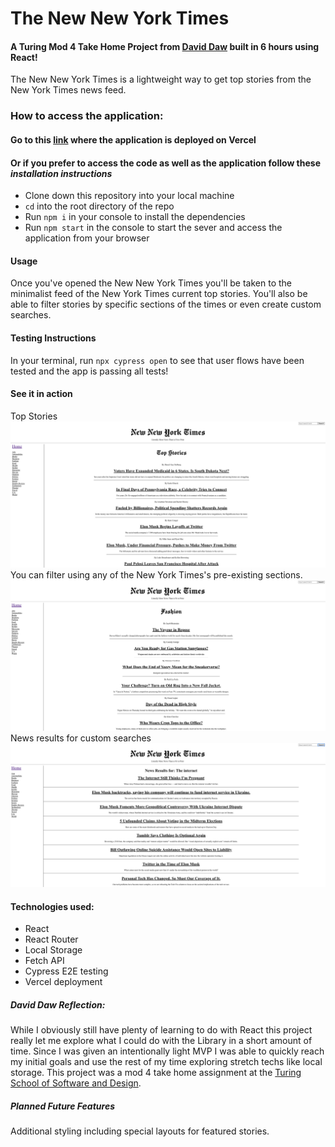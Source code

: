 # The New New York Times
#### A Turing Mod 4 Take Home Project from [David Daw](https://github.com/davidhdaw) built in 6 hours using React!

The New New York Times is a lightweight way to get top stories from the New York Times news feed.

### How to access the application:
#### Go to this [link](https://news-reader-six.vercel.app/) where the application is deployed on Vercel

#### Or if you prefer to access the code as well as the application follow these *installation instructions*

- Clone down this repository into your local machine
- `cd` into the root directory of the repo
- Run `npm i` in your console to install the dependencies
- Run `npm start` in the console to start the sever and access the application from your browser

#### Usage 

Once you've opened the New New York Times you'll be taken to the minimalist feed of the New York Times current top stories. You'll also be able to filter stories by specific sections of the times or even create custom searches.

#### Testing Instructions
In your terminal, run `npx cypress open` to see that user flows have been tested and the app is passing all tests!

#### See it in action 

Top Stories
![Top Stories!](/src/assets/TopStories.png "Top Stories")  
You can filter using any of the New York Times's pre-existing sections.
![Another news section!](/src/assets/section.png "another news section")  
News results for custom searches  
![Search Results!](/src/assets/SearchResults.png "search results")  

#### Technologies used:
- React
- React Router
- Local Storage
- Fetch API
- Cypress E2E testing
- Vercel deployment

##### David Daw Reflection:
While I obviously still have plenty of learning to do with React this project really let me explore what I could do with the Library in a short amount of time. Since I was given an intentionally light MVP I was able to quickly reach my initial goals and use the rest of my time exploring stretch techs like local storage. This project was a mod 4 take home assignment at the [Turing School of Software and Design](https://frontend.turing.edu/).

##### Planned Future Features
Additional styling including special layouts for featured stories.